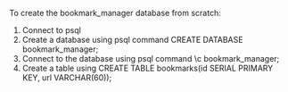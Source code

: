
To create the bookmark_manager database from scratch:
1. Connect to psql
2. Create a database using psql command CREATE DATABASE bookmark_manager;
3. Connect to the database using psql command \c bookmark_manager;
4. Create a table using CREATE TABLE bookmarks(id SERIAL PRIMARY KEY, url VARCHAR(60));
